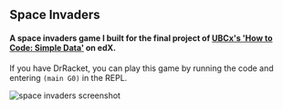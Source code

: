 ## Space Invaders
#### A space invaders game I built for the final project of [UBCx's 'How to Code: Simple Data'](https://www.edx.org/course/how-code-simple-data-ubcx-htc1x) on edX.

If you have DrRacket, you can play this game by running the code and entering `(main G0)` in the REPL.

![space invaders screenshot](https://i.imgur.com/dc9fccg.png)